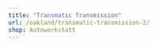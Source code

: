 ```yaml
---
title: "Transmatic Transmission"
url: /oakland/transmatic-transmission-2/
shop: Autowerkstatt
---
```

